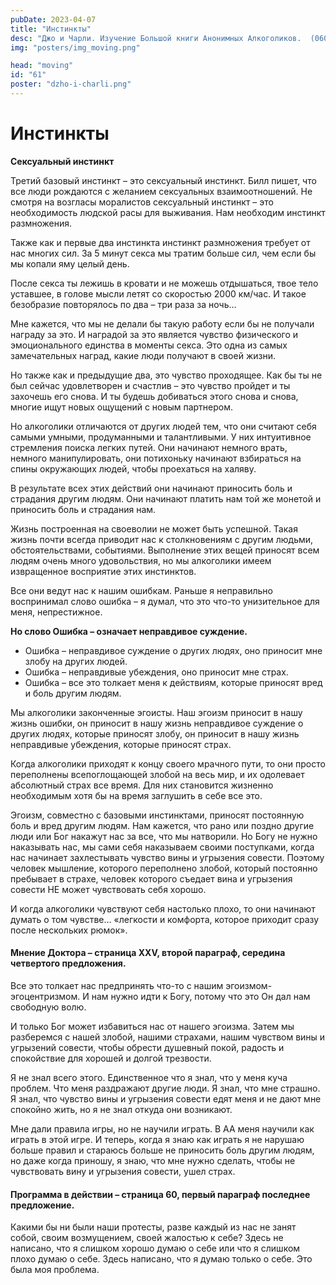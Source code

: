 ```yaml
---
pubDate: 2023-04-07
title: "Инстинкты"
desc: "Джо и Чарли. Изучение Большой книги Анонимных Алкоголиков.  (060)"
img: "posters/img_moving.png"

head: "moving"
id: "61"
poster: "dzho-i-charli.png"
---
```


# Инстинкты

**Сексуальный инстинкт**

Третий базовый инстинкт – это сексуальный инстинкт. Билл пишет, что все люди рождаются с желанием сексуальных взаимоотношений. Не смотря на возгласы моралистов сексуальный инстинкт – это необходимость людской расы для выживания. Нам необходим инстинкт размножения.

Также как и первые два инстинкта инстинкт размножения требует от нас многих сил. За 5 минут секса мы тратим больше сил, чем если бы мы копали яму целый день.

После секса ты лежишь в кровати и не можешь отдышаться, твое тело уставшее, в голове мысли летят со скоростью 2000 км/час. И такое безобразие повторялось по два – три раза за ночь…

Мне кажется, что мы не делали бы такую работу если бы не получали награду за это. И наградой за это является чувство физического и эмоционального единства в моменты секса. Это одна из самых замечательных наград, какие люди получают в своей жизни.

Но также как и предыдущие два, это чувство проходящее. Как бы ты не был сейчас удовлетворен и счастлив – это чувство пройдет и ты захочешь его снова. И ты будешь добиваться этого снова и снова, многие ищут новых ощущений с новым партнером.

Но алкоголики отличаются от других людей тем, что они считают себя самыми умными, продуманными и талантливыми. У них интуитивное стремления поиска легких путей. Они начинают немного врать, немного манипулировать, они потихоньку начинают взбираться на спины окружающих людей, чтобы проехаться на халяву.

В результате всех этих действий они начинают приносить боль и страдания другим людям. Они начинают платить нам той же монетой и приносить боль и страдания нам.

Жизнь построенная на своеволии не может быть успешной. Такая жизнь почти всегда приводит нас к столкновениям с другим людьми, обстоятельствами, событиями.
Выполнение этих вещей приносят всем людям очень много удовольствия, но мы алкоголики имеем извращенное восприятие этих инстинктов.

Все они ведут нас к нашим ошибкам. Раньше я неправильно воспринимал слово ошибка – я думал, что это что-то унизительное для меня, непрестижное.

**Но слово Ошибка – означает неправдивое суждение.**

- Ошибка – неправдивое суждение о других людях, оно приносит мне злобу на других людей.
- Ошибка – неправдивые убеждения, оно приносит мне страх.
- Ошибка – все это толкает меня к действиям, которые приносят вред и боль другим людям.

Мы алкоголики законченные эгоисты. Наш эгоизм приносит в нашу жизнь ошибки, он приносит в нашу жизнь неправдивое суждение о других людях, которые приносят злобу, он приносит в нашу жизнь неправдивые убеждения, которые приносят страх.

Когда алкоголики приходят к концу своего мрачного пути, то они просто переполнены всепоглощающей злобой на весь мир, и их одолевает абсолютный страх все время. Для них становится жизненно необходимым хотя бы на время заглушить в себе все это.

Эгоизм, совместно с базовыми инстинктами, приносят постоянную боль и вред другим людям. Нам кажется, что рано или поздно другие люди или Бог накажут нас за все, что мы натворили. Но Богу не нужно наказывать нас, мы сами себя наказываем своими поступками, когда нас начинает захлестывать чувство вины и угрызения совести.
Поэтому человек мышление, которого переполнено злобой, который постоянно пребывает в страхе, человек которого съедает вина и угрызения совести НЕ может чувствовать себя хорошо.

И когда алкоголики чувствуют себя настолько плохо, то они начинают думать о том чувстве…
«легкости и комфорта, которое приходит сразу после нескольких рюмок».

#### Мнение Доктора – страница XXV, второй параграф, середина четвертого предложения.

Все это толкает нас предпринять что-то с нашим эгоизмом-эгоцентризмом. И нам нужно идти к Богу, потому что это Он дал нам свободную волю.

И только Бог может избавиться нас от нашего эгоизма. Затем мы разберемся с нашей злобой, нашими страхами, нашим чувством вины и угрызений совести, чтобы обрести душевный покой, радость и спокойствие для хорошей и долгой трезвости.

Я не знал всего этого. Единственное что я знал, что у меня куча проблем. Что меня раздражают другие люди. Я знал, что мне страшно. Я знал, что чувство вины и угрызения совести едят меня и не дают мне спокойно жить, но я не знал откуда они возникают.

Мне дали правила игры, но не научили играть. В АА меня научили как играть в этой игре. И теперь, когда я знаю как играть я не нарушаю больше правил и стараюсь больше не приносить боль другим людям, но даже когда приношу, я знаю, что мне нужно сделать, чтобы не чувствовать вину и угрызения совести, ушел страх.

#### Программа в действии – страница 60, первый параграф последнее предложение.

Какими бы ни были наши протесты, разве каждый из нас не занят собой, своим возмущением, своей жалостью к себе?
Здесь не написано, что я слишком хорошо думаю о себе или что я слишком плохо думаю о себе. Здесь написано, что я думаю только о себе. Это была моя проблема.
